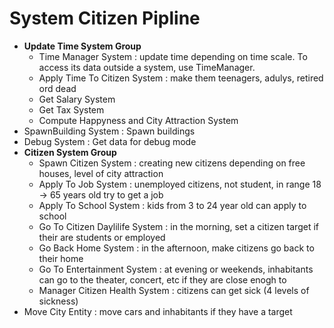 # System Citizen Pipline

- **Update Time System Group**
  - Time Manager System : update time depending on time scale. To access its data outside a system, use TimeManager.
  - Apply Time To Citizen System : make them teenagers, adulys, retired ord dead
  - Get Salary System
  - Get Tax System
  - Compute Happyness and City Attraction System
- SpawnBuilding System : Spawn buildings
- Debug System : Get data for debug mode
- **Citizen System Group**
  - Spawn Citizen System : creating new citizens depending on free houses, level of city attraction
  - Apply To Job System : unemployed citizens, not student, in range 18 -> 65 years old try to get a job
  - Apply To School System : kids from 3 to 24 year old can apply to school
  - Go To Citizen Daylilife System : in the morning, set a citizen target if their are students or employed
  - Go Back Home System : in the afternoon, make citizens go back to their home
  - Go To Entertainment System : at evening or weekends, inhabitants can go to the theater, concert, etc if they are close enogh to
  - Manager Citizen Health System : citizens can get sick (4 levels of sickness)
- Move City Entity : move cars and inhabitants if they have a target